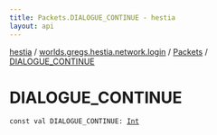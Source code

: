 ```yaml
---
title: Packets.DIALOGUE_CONTINUE - hestia
layout: api
---
```


<div class='api-docs-breadcrumbs'><a href="../../index.html">hestia</a> / <a href="../index.html">worlds.gregs.hestia.network.login</a> / <a href="index.html">Packets</a> / <a href="./-d-i-a-l-o-g-u-e_-c-o-n-t-i-n-u-e.html">DIALOGUE_CONTINUE</a></div>

# DIALOGUE_CONTINUE

<div class="signature"><code><span class="keyword">const</span> <span class="keyword">val </span><span class="identifier">DIALOGUE_CONTINUE</span><span class="symbol">: </span><a href="https://kotlinlang.org/api/latest/jvm/stdlib/kotlin/-int/index.html"><span class="identifier">Int</span></a></code></div>
